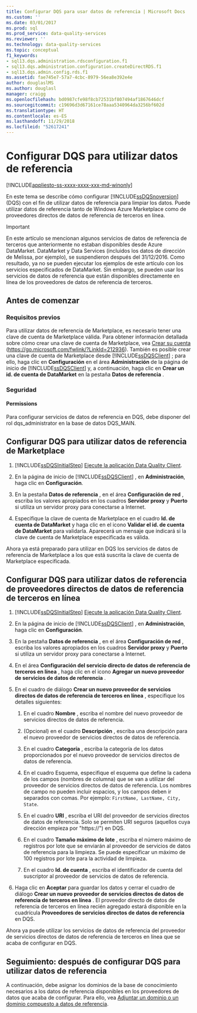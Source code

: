 ```yaml
---
title: Configurar DQS para usar datos de referencia | Microsoft Docs
ms.custom: ''
ms.date: 03/01/2017
ms.prod: sql
ms.prod_service: data-quality-services
ms.reviewer: ''
ms.technology: data-quality-services
ms.topic: conceptual
f1_keywords:
- sql13.dqs.administration.rdsconfiguration.f1
- sql13.dqs.administration.configuration.createDirectRDS.f1
- sql13.dqs.admin.config.rds.f1
ms.assetid: fae745e7-57a7-4cbc-8979-56ea8e392e4e
author: douglaslMS
ms.author: douglasl
manager: craigg
ms.openlocfilehash: bd0987cfe98f8cb72531bf807494af1867646dcf
ms.sourcegitcommit: c19696d3d67161ce78aaa5340964da3256bf602d
ms.translationtype: HT
ms.contentlocale: es-ES
ms.lasthandoff: 11/29/2018
ms.locfileid: "52617241"
---
```

# <a name="configure-dqs-to-use-reference-data"></a>Configurar DQS para utilizar datos de referencia

[!INCLUDE[appliesto-ss-xxxx-xxxx-xxx-md-winonly](../includes/appliesto-ss-xxxx-xxxx-xxx-md-winonly.md)]

  En este tema se describe cómo configurar [!INCLUDE[ssDQSnoversion](../includes/ssdqsnoversion-md.md)] (DQS) con el fin de utilizar datos de referencia para limpiar los datos. Puede utilizar datos de referencia tanto de Windows Azure Marketplace como de proveedores directos de datos de referencia de terceros en línea.  

> [!IMPORTANT]
> En este artículo se mencionan algunos servicios de datos de referencia de terceros que anteriormente no estaban disponibles desde Azure DataMarket. DataMarket y Data Services (incluidos los datos de dirección de Melissa, por ejemplo), se suspendieron después del 31/12/2016. Como resultado, ya no se pueden ejecutar los ejemplos de este artículo con los servicios especificados de DataMarket. Sin embargo, se pueden usar los servicios de datos de referencia que están disponibles directamente en línea de los proveedores de datos de referencia de terceros.

## <a name="before-you-begin"></a>Antes de comenzar  
  
###  <a name="Prerequisites"></a> Requisitos previos  
 Para utilizar datos de referencia de Marketplace, es necesario tener una clave de cuenta de Marketplace válida. Para obtener información detallada sobre cómo crear una clave de cuenta de Marketplace, vea [Crear su cuenta](https://go.microsoft.com/fwlink/?LinkId=212936) (https://go.microsoft.com/fwlink/?LinkId=212936). También es posible crear una clave de cuenta de Marketplace desde [!INCLUDE[ssDQSClient](../includes/ssdqsclient-md.md)] ; para ello, haga clic en **Configuración** en el área **Administración** de la página de inicio de [!INCLUDE[ssDQSClient](../includes/ssdqsclient-md.md)] y, a continuación, haga clic en **Crear un id. de cuenta de DataMarket** en la pestaña **Datos de referencia** .  
  
###  <a name="Security"></a> Seguridad  
  
####  <a name="Permissions"></a> Permissions  
 Para configurar servicios de datos de referencia en DQS, debe disponer del rol dqs_administrator en la base de datos DQS_MAIN.  
  
##  <a name="Marketplace"></a> Configurar DQS para utilizar datos de referencia de Marketplace  
  
1.  [!INCLUDE[ssDQSInitialStep](../includes/ssdqsinitialstep-md.md)] [Ejecute la aplicación Data Quality Client](../data-quality-services/run-the-data-quality-client-application.md).  
  
2.  En la página de inicio de [!INCLUDE[ssDQSClient](../includes/ssdqsclient-md.md)] , en **Administración**, haga clic en **Configuración**.  
  
3.  En la pestaña **Datos de referencia** , en el área **Configuración de red** , escriba los valores apropiados en los cuadros **Servidor proxy** y **Puerto** si utiliza un servidor proxy para conectarse a Internet.  
  
4.  Especifique la clave de cuenta de Marketplace en el cuadro **Id. de cuenta de DataMarket** y haga clic en el icono **Validar el id. de cuenta de DataMarket** para validarla. Aparecerá un mensaje que indicará si la clave de cuenta de Marketplace especificada es válida.  
  
 Ahora ya está preparado para utilizar en DQS los servicios de datos de referencia de Marketplace a los que está suscrita la clave de cuenta de Marketplace especificada.  
  
##  <a name="ThirdParty"></a> Configurar DQS para utilizar datos de referencia de proveedores directos de datos de referencia de terceros en línea  
  
1.  [!INCLUDE[ssDQSInitialStep](../includes/ssdqsinitialstep-md.md)] [Ejecute la aplicación Data Quality Client](../data-quality-services/run-the-data-quality-client-application.md).  
  
2.  En la página de inicio de [!INCLUDE[ssDQSClient](../includes/ssdqsclient-md.md)] , en **Administración**, haga clic en **Configuración**.  
  
3.  En la pestaña **Datos de referencia** , en el área **Configuración de red** , escriba los valores apropiados en los cuadros **Servidor proxy** y **Puerto** si utiliza un servidor proxy para conectarse a Internet.  
  
4.  En el área **Configuración del servicio directo de datos de referencia de terceros en línea** , haga clic en el icono **Agregar un nuevo proveedor de servicios de datos de referencia** .  
  
5.  En el cuadro de diálogo **Crear un nuevo proveedor de servicios directos de datos de referencia de terceros en línea** , especifique los detalles siguientes:  
  
    1.  En el cuadro **Nombre** , escriba el nombre del nuevo proveedor de servicios directos de datos de referencia.  
  
    2.  (Opcional) en el cuadro **Descripción** , escriba una descripción para el nuevo proveedor de servicios directos de datos de referencia.  
  
    3.  En el cuadro **Categoría** , escriba la categoría de los datos proporcionados por el nuevo proveedor de servicios directos de datos de referencia.  
  
    4.  En el cuadro Esquema, especifique el esquema que define la cadena de los campos (nombres de columna) que se van a utilizar del proveedor de servicios directos de datos de referencia. Los nombres de campo no pueden incluir espacios, y los campos deben ir separados con comas. Por ejemplo: `FirstName, LastName, City, State`.  
  
    5.  En el cuadro **URI** , escriba el URI del proveedor de servicios directos de datos de referencia. Solo se permiten URI seguros (aquellos cuya dirección empieza por "https://") en DQS.  
  
    6.  En el cuadro **Tamaño máximo de lote** , escriba el número máximo de registros por lote que se enviarán al proveedor de servicios de datos de referencia para la limpieza. Se puede especificar un máximo de 100 registros por lote para la actividad de limpieza.  
  
    7.  En el cuadro **Id. de cuenta** , escriba el identificador de cuenta del suscriptor al proveedor de servicios de datos de referencia.  
  
6.  Haga clic en **Aceptar** para guardar los datos y cerrar el cuadro de diálogo **Crear un nuevo proveedor de servicios directos de datos de referencia de terceros en línea** . El proveedor directo de datos de referencia de terceros en línea recién agregado estará disponible en la cuadrícula **Proveedores de servicios directos de datos de referencia** en DQS.  
  
 Ahora ya puede utilizar los servicios de datos de referencia del proveedor de servicios directos de datos de referencia de terceros en línea que se acaba de configurar en DQS.  
  
##  <a name="FollowUp"></a> Seguimiento: después de configurar DQS para utilizar datos de referencia  
 A continuación, debe asignar los dominios de la base de conocimiento necesarios a los datos de referencia disponibles en los proveedores de datos que acaba de configurar. Para ello, vea [Adjuntar un dominio o un dominio compuesto a datos de referencia](../data-quality-services/attach-domain-or-composite-domain-to-reference-data.md).  
  
  
